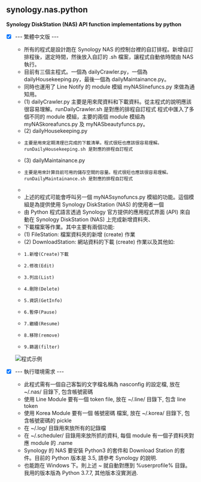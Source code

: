 ## synology.nas.python
**Synology DiskStation (NAS) API function implementations by python**

- [x] --- 繁體中文版 ---
 
    * 所有的程式是設計跑在 Synology NAS 的控制台裡的自訂排程。新增自訂排程後，選定時間，然後放入自訂的 .sh 檔案，讓程式自動依時間由 NAS 執行。
    * 目前有三個主程式。一個為 dailyCrawler.py，一個為 dailyHousekeeping.py，最後一個為 dailyMaintainance.py。
    * 同時也運用了 Line Notify 的 module 模組 myNASlinefuncs.py 來做為通知用。
    * (1) dailyCrawler.py 
         主要是用來爬資料和下載資料。從主程式的說明應該很容易理解。runDailyCrawler.sh 是對應的排程自訂程式
         程式中匯入了多個不同的 module 模組，主要的兩個 module 模組為 myNASkoreafuncs.py 及 myNASbeautyfuncs.py。
    * (2) dailyHousekeeping.py 
    *     主要是用來定期清理已完成的下載清單。程式很短也應該很容易理解。runDailyHousekeeping.sh 是對應的排程自訂程式
    * (3) dailyMaintainance.py 
    *     主要是用來計算目前可用的儲存空間的容量。程式很短也應該很容易理解。runDailyMaintainance.sh 是對應的排程自訂程式
    * 
    * 上述的程式可能會呼叫另一個 myNASsynofuncs.py 模組的功能。這個模組是為提供使用 Synology DiskStation (NAS) 的使用者一個
    * 由 Python 程式語言透過 Synology 官方提供的應用程式界面 (API) 來自動在 Synology DiskStation (NAS) 上完成新增資料夾、
    * 下載檔案等作業。其中主要有兩個功能:
    * (1) FileStation: 檔案資料夾的新增 (create) 作業 
    * (2) DownloadStation: 網站資料的下載 (create) 作業以及其他如:
    *     1.新增(Create)下載
    *     2.修改(Edit)
    *     3.列出(List)
    *     4.刪除(Delete)
    *     5.資訊(GetInfo)
    *     6.暫停(Pause)
    *     7.繼續(Resume)
    *     8.移除(remove)
    *     9.篩選(filter)

    ![程式示例](https://github.com/spectreConstantine/synology.nas.python/blob/master/2020-05-02_032250.png)

- [x] --- 執行環境需求 ---

    * 此程式需有一個自己客製的文字檔名稱為 nasconfig 的設定檔, 放在 ~/.nas/ 目錄下, 包含帳號密碼  
    * 使用 Line Module 要有一個 token file, 放在 ~/.line/ 目錄下, 包含 line token
    * 使用 Korea Module 要有一個 帳號密碼 檔案, 放在 ~/.korea/ 目錄下, 包含帳號密碼的 pickle
    * 在 ~/.log/ 目錄用來放所有的記錄檔
    * 在 ~/.scheduler/ 目錄用來放所抓的資料, 每個 module 有一個子資料夾對應 module 的 .name
    * Synology 的 NAS 要安裝 Python3 的套件和 Download Station 的套件。目前的 Python 版本是 3.5, 請參考 Synology 的說明.
    * 也能跑在 Windows 下。則上述 ~ 就自動對應到 %userprofile% 目錄。我用的版本版為 Python 3.7.7, 其他版本沒實測過.
